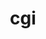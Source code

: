 ---
layout: tag-list
type: tag
title: cgi
slug: cgi
category: HTB
sidebar: false
description: >
    Son útiles cuando se desea restringir los procesos propios después de realizar operaciones privilegiadas
---